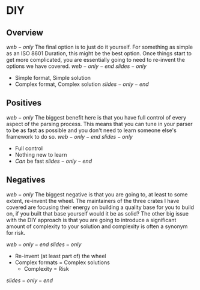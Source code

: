 # DIY
## Overview

$web-only$
The final option is to just do it yourself. For something as simple as an ISO 8601 Duration, this might be the best option. Once things start to get more complicated, you are essentially going to need to re-invent the options we have covered.
$web-only-end$
$slides-only$
- Simple format, Simple solution
- Complex format, Complex solution
$slides-only-end$

## Positives

$web-only$
The biggest benefit here is that you have full control of every aspect of the parsing process. This means that you can tune in your parser to be as fast as possible and you don't need to learn someone else's framework to do so.
$web-only-end$
$slides-only$
- Full control
- Nothing new to learn
- *Can* be fast
$slides-only-end$
## Negatives

$web-only$
The biggest negative is that you are going to, at least to some extent, re-invent the wheel. The maintainers of the three crates I have covered are focusing their energy on building a quality base for you to build on, if you built that base yourself would it be as solid? The other big issue with the DIY approach is that you are going to introduce a significant amount of complexity to your solution and complexity is often a synonym for risk.

$web-only-end$
$slides-only$
- Re-invent (at least part of) the wheel
- Complex formats = Complex solutions
    - Complexity = Risk

$slides-only-end$